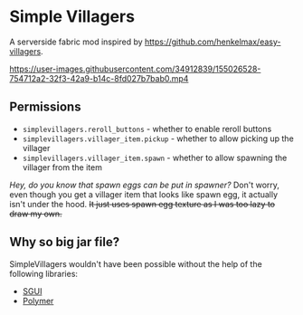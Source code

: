 # Simple Villagers

A serverside fabric mod inspired by https://github.com/henkelmax/easy-villagers.



https://user-images.githubusercontent.com/34912839/155026528-754712a2-32f3-42a9-b14c-8fd027b7bab0.mp4



## Permissions
* `simplevillagers.reroll_buttons` - whether to enable reroll buttons
* `simplevillagers.villager_item.pickup` - whether to allow picking up the villager
* `simplevillagers.villager_item.spawn` - whether to allow spawning the villager from the item

*Hey, do you know that spawn eggs can be put in spawner?*
Don't worry, even though you get a villager item that looks like spawn egg, it actually isn't under the hood.
~~It just uses spawn egg texture as I was too lazy to draw my own.~~

## Why so big jar file?
SimpleVillagers wouldn't have been possible without the help of the following libraries:
* [SGUI](https://github.com/Patbox/sgui)
* [Polymer](https://github.com/Patbox/polymer)
